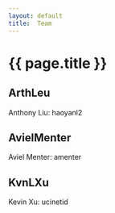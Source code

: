 ```yaml
---
layout: default
title:  Team
---
```


# {{ page.title }}


## ArthLeu
Anthony Liu: haoyanl2

## AvielMenter
Aviel Menter: amenter

## KvnLXu
Kevin Xu: ucinetid
